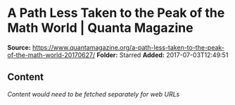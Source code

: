 # A Path Less Taken to the Peak of the Math World | Quanta Magazine

**Source:** https://www.quantamagazine.org/a-path-less-taken-to-the-peak-of-the-math-world-20170627/
**Folder:** Starred
**Added:** 2017-07-03T12:49:51




## Content
*Content would need to be fetched separately for web URLs*
